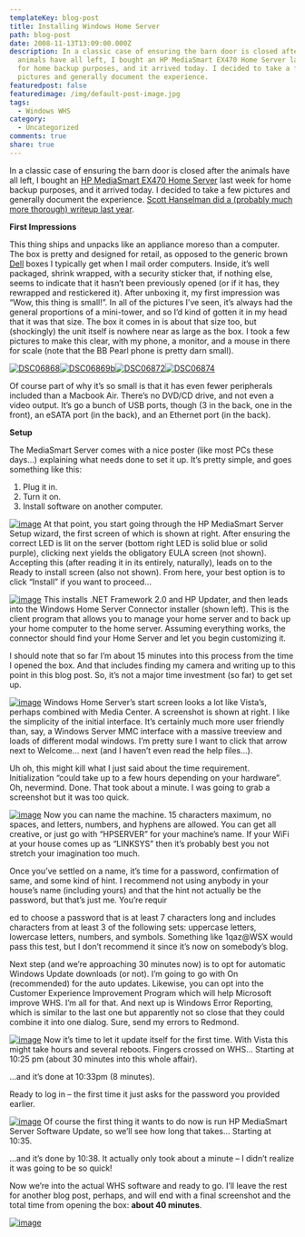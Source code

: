 ```yaml
---
templateKey: blog-post
title: Installing Windows Home Server
path: blog-post
date: 2008-11-13T13:09:00.000Z
description: In a classic case of ensuring the barn door is closed after the
  animals have all left, I bought an HP MediaSmart EX470 Home Server last week
  for home backup purposes, and it arrived today. I decided to take a few
  pictures and generally document the experience.
featuredpost: false
featuredimage: /img/default-post-image.jpg
tags:
  - Windows WHS
category:
  - Uncategorized
comments: true
share: true
---
```

In a classic case of ensuring the barn door is closed after the animals have all left, I bought an [HP MediaSmart EX470 Home Server](http://www.amazon.com/gp/product/B000UY1WSK?ie=UTF8&tag=aspalliancecom&linkCode=as2&camp=1789&creative=390957&creativeASIN=B000UY1WSK) last week for home backup purposes, and it arrived today. I decided to take a few pictures and generally document the experience. [Scott Hanselman did a (probably much more thorough) writeup last year](http://www.hanselman.com/blog/ReviewHPMediaSmartWindowsHomeServer.aspx).

**First Impressions**

This thing ships and unpacks like an appliance moreso than a computer. The box is pretty and designed for retail, as opposed to the generic brown [Dell](http://dell.com/) boxes I typically get when I mail order computers. Inside, it’s well packaged, shrink wrapped, with a security sticker that, if nothing else, seems to indicate that it hasn’t been previously opened (or if it has, they rewrapped and restickered it). After unboxing it, my first impression was “Wow, this thing is small!”. In all of the pictures I’ve seen, it’s always had the general proportions of a mini-tower, and so I’d kind of gotten it in my head that it was that size. The box it comes in is about that size too, but (shockingly) the unit itself is nowhere near as large as the box. I took a few pictures to make this clear, with my phone, a monitor, and a mouse in there for scale (note that the BB Pearl phone is pretty darn small).



[![DSC06868](https://stevesmithblog.com/files/media/image/WindowsLiveWriter/InstallingWindowsHomeServer_13EE1/DSC06868_thumb.jpg)](http://stevesmithblog.com/files/media/image/WindowsLiveWriter/InstallingWindowsHomeServer_13EE1/DSC06868.jpg)[![DSC06869b](https://stevesmithblog.com/files/media/image/WindowsLiveWriter/InstallingWindowsHomeServer_13EE1/DSC06869b_thumb.jpg)](http://stevesmithblog.com/files/media/image/WindowsLiveWriter/InstallingWindowsHomeServer_13EE1/DSC06869b.jpg)[![DSC06872](https://stevesmithblog.com/files/media/image/WindowsLiveWriter/InstallingWindowsHomeServer_13EE1/DSC06872_thumb.jpg)](http://stevesmithblog.com/files/media/image/WindowsLiveWriter/InstallingWindowsHomeServer_13EE1/DSC06872.jpg)[![DSC06874](https://stevesmithblog.com/files/media/image/WindowsLiveWriter/InstallingWindowsHomeServer_13EE1/DSC06874_thumb.jpg)](http://stevesmithblog.com/files/media/image/WindowsLiveWriter/InstallingWindowsHomeServer_13EE1/DSC06874.jpg)

Of course part of why it’s so small is that it has even fewer peripherals included than a Macbook Air. There’s no DVD/CD drive, and not even a video output. It’s go a bunch of USB ports, though (3 in the back, one in the front), an eSATA port (in the back), and an Ethernet port (in the back).

**Setup**

The MediaSmart Server comes with a nice poster (like most PCs these days…) explaining what needs done to set it up. It’s pretty simple, and goes something like this:

1. Plug it in.
2. Turn it on.
3. Install software on another computer.

[![image](https://stevesmithblog.com/files/media/image/WindowsLiveWriter/InstallingWindowsHomeServer_13EE1/image_thumb.png)](http://stevesmithblog.com/files/media/image/WindowsLiveWriter/InstallingWindowsHomeServer_13EE1/image_2.png) At that point, you start going through the HP MediaSmart Server Setup wizard, the first screen of which is shown at right. After ensuring the correct LED is lit on the server (bottom right LED is solid blue or solid purple), clicking next yields the obligatory EULA screen (not shown). Accepting this (after reading it in its entirely, naturally), leads on to the Ready to install screen (also not shown). From here, your best option is to click “Install” if you want to proceed…



[![image](https://stevesmithblog.com/files/media/image/WindowsLiveWriter/InstallingWindowsHomeServer_13EE1/image_thumb_1.png)](http://stevesmithblog.com/files/media/image/WindowsLiveWriter/InstallingWindowsHomeServer_13EE1/image_4.png) This installs .NET Framework 2.0 and HP Updater, and then leads into the Windows Home Server Connector installer (shown left). This is the client program that allows you to manage your home server and to back up your home computer to the home server. Assuming everything works, the connector should find your Home Server and let you begin customizing it.

I should note that so far I’m about 15 minutes into this process from the time I opened the box. And that includes finding my camera and writing up to this point in this blog post. So, it’s not a major time investment (so far) to get set up.

[![image](https://stevesmithblog.com/files/media/image/WindowsLiveWriter/InstallingWindowsHomeServer_13EE1/image_thumb_2.png)](http://stevesmithblog.com/files/media/image/WindowsLiveWriter/InstallingWindowsHomeServer_13EE1/image_6.png) Windows Home Server’s start screen looks a lot like Vista’s, perhaps combined with Media Center. A screenshot is shown at right. I like the simplicity of the initial interface. It’s certainly much more user friendly than, say, a Windows Server MMC interface with a massive treeview and loads of different modal windows. I’m pretty sure I want to click that arrow next to Welcome… next (and I haven’t even read the help files…).

Uh oh, this might kill what I just said about the time requirement. Initialization “could take up to a few hours depending on your hardware”. Oh, nevermind. Done. That took about a minute. I was going to grab a screenshot but it was too quick.

[![image](https://stevesmithblog.com/files/media/image/WindowsLiveWriter/InstallingWindowsHomeServer_13EE1/image_thumb_3.png)](http://stevesmithblog.com/files/media/image/WindowsLiveWriter/InstallingWindowsHomeServer_13EE1/image_8.png) Now you can name the machine. 15 characters maximum, no spaces, and letters, numbers, and hyphens are allowed. You can get all creative, or just go with “HPSERVER” for your machine’s name. If your WiFi at your house comes up as “LINKSYS” then it’s probably best you not stretch your imagination too much.

Once you’ve settled on a name, it’s time for a password, confirmation of same, and some kind of hint. I recommend not using anybody in your house’s name (including yours) and that the hint not actually be the password, but that’s just me. You’re requir

ed to choose a password that is at least 7 characters long and includes characters from at least 3 of the following sets: uppercase letters, lowercase letters, numbers, and symbols. Something like 1qaz@WSX would pass this test, but I don’t recommend it since it’s now on somebody’s blog.

Next step (and we’re approaching 30 minutes now) is to opt for automatic Windows Update downloads (or not). I’m going to go with On (recommended) for the auto updates. Likewise, you can opt into the Customer Experience Improvement Program which will help Microsoft improve WHS. I’m all for that. And next up is Windows Error Reporting, which is similar to the last one but apparently not so close that they could combine it into one dialog. Sure, send my errors to Redmond.

[![image](https://stevesmithblog.com/files/media/image/WindowsLiveWriter/InstallingWindowsHomeServer_13EE1/image_thumb_4.png)](http://stevesmithblog.com/files/media/image/WindowsLiveWriter/InstallingWindowsHomeServer_13EE1/image_10.png) Now it’s time to let it update itself for the first time. With Vista this might take hours and several reboots. Fingers crossed on WHS… Starting at 10:25 pm (about 30 minutes into this whole affair).

…and it’s done at 10:33pm (8 minutes).

Ready to log in – the first time it just asks for the password you provided earlier.

[![image](https://stevesmithblog.com/files/media/image/WindowsLiveWriter/InstallingWindowsHomeServer_13EE1/image_thumb_5.png)](http://stevesmithblog.com/files/media/image/WindowsLiveWriter/InstallingWindowsHomeServer_13EE1/image_12.png) Of course the first thing it wants to do now is run HP MediaSmart Server Software Update, so we’ll see how long that takes… Starting at 10:35.

…and it’s done by 10:38. It actually only took about a minute – I didn’t realize it was going to be so quick!



Now we’re into the actual WHS software and ready to go. I’ll leave the rest for another blog post, perhaps, and will end with a final screenshot and the total time from opening the box: **about 40 minutes**.

[![image](https://stevesmithblog.com/files/media/image/WindowsLiveWriter/InstallingWindowsHomeServer_13EE1/image_thumb_6.png)](http://stevesmithblog.com/files/media/image/WindowsLiveWriter/InstallingWindowsHomeServer_13EE1/image_14.png)